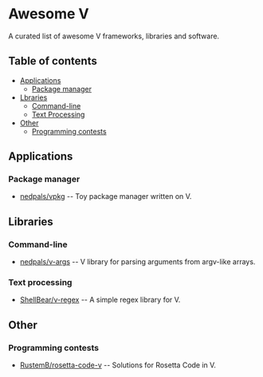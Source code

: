 # Awesome V
A curated list of awesome V frameworks, libraries and software.

## Table of contents
* [Applications](#applications)
  * [Package manager](#package-manager)
* [Lbraries](#libraries)
  * [Command-line](#command-line)
  * [Text Processing](#text-processing)
* [Other](#other)
  * [Programming contests](#programming-contests)

## Applications

### Package manager

* [nedpals/vpkg](https://github.com/nedpals/vpkg) -- Toy package manager written on V.

## Libraries

### Command-line

* [nedpals/v-args](https://github.com/nedpals/v-args) -- V library for parsing arguments from argv-like arrays.

### Text processing

* [ShellBear/v-regex](https://github.com/ShellBear/v-regex) -- A simple regex library for V.

## Other

### Programming contests

* [RustemB/rosetta-code-v](https://github.com/ShellBear/v-regex) -- Solutions for Rosetta Code in V.
